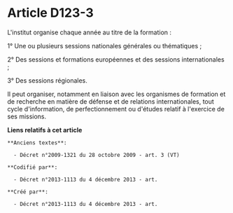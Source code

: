 # Article D123-3

L'institut organise chaque année au titre de la formation :

1° Une ou plusieurs sessions nationales générales ou thématiques ;

2° Des sessions et formations européennes et des sessions internationales ;

3° Des sessions régionales.

Il peut organiser, notamment en liaison avec les organismes de formation et de recherche en matière de défense et de
relations internationales, tout cycle d'information, de perfectionnement ou d'études relatif à l'exercice de ses missions.

**Liens relatifs à cet article**

	**Anciens textes**:

	  - Décret n°2009-1321 du 28 octobre 2009 - art. 3 (VT)

	**Codifié par**:

	  - Décret n°2013-1113 du 4 décembre 2013 - art.

	**Créé par**:

	  - Décret n°2013-1113 du 4 décembre 2013 - art.

